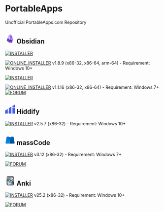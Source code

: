 # PortableApps
Unofficial PortableApps.com Repository

## ![Obsidian](https://raw.githubusercontent.com/xmha97/PortableApps/main/Source/ObsidianPortable/App/AppInfo/appicon_32.png) Obsidian

[![INSTALLER](https://img.shields.io/badge/INSTALLER-darkblue?style=flat-square)](https://github.com/xmha97/PortableApps/releases/download/obsidian-v1.8.9/ObsidianPortable_1.8.9.paf.exe)

[![ONLINE_INSTALLER](https://img.shields.io/badge/ONLINE_INSTALLER-blue?style=flat-square)](https://github.com/xmha97/PortableApps/releases/download/obsidian-v1.8.9/ObsidianPortable_1.8.9_online.paf.exe) v1.8.9 (x86-32, x86-64, arm-64) - Requirement: Windows 10+  

[![INSTALLER](https://img.shields.io/badge/INSTALLER-gray?style=flat-square)](https://github.com/xmha97/PortableApps/releases/download/obsidian-v1.1.16/ObsidianPortableLegacyWin7_1.1.16.paf.exe)

[![ONLINE_INSTALLER](https://img.shields.io/badge/ONLINE_INSTALLER-darkgray?style=flat-square)](https://github.com/xmha97/PortableApps/releases/download/obsidian-v1.1.16/ObsidianPortableLegacyWin7_1.1.16_online.paf.exe) v1.1.16 (x86-32, x86-64) - Requirement: Windows 7+  
[![FORUM](https://img.shields.io/badge/FORUM-darkgreen?style=flat-square)](https://portableapps.com/node/68172)

## ![Hiddify](https://raw.githubusercontent.com/xmha97/PortableApps/main/Source/HiddifyPortable/App/AppInfo/appicon_32.png) Hiddify

[![INSTALLER](https://img.shields.io/badge/INSTALLER-darkblue?style=flat-square)](https://github.com/xmha97/PortableApps/releases/download/hiddify-v2.5.7/HiddifyPortable_2.5.7.paf.exe) v2.5.7 (x86-32) - Requirement: Windows 10+  

## ![massCode](https://raw.githubusercontent.com/xmha97/PortableApps/main/Source/massCodePortable/App/AppInfo/appicon_32.png) massCode

[![INSTALLER](https://img.shields.io/badge/INSTALLER-darkblue?style=flat-square)](https://github.com/xmha97/PortableApps/releases/download/masscode-v3.12/massCodePortable_3.12.paf.exe) v3.12 (x86-32) - Requirement: Windows 7+  

[![FORUM](https://img.shields.io/badge/FORUM-darkgreen?style=flat-square)](https://portableapps.com/node/72228)

## ![Anki](https://raw.githubusercontent.com/xmha97/PortableApps/main/Source/AnkiPortable/App/AppInfo/appicon_32.png) Anki

[![INSTALLER](https://img.shields.io/badge/INSTALLER-darkblue?style=flat-square)](https://github.com/xmha97/PortableApps/releases/download/anki-v25.2/AnkiPortable_25.2.paf.exe) v25.2 (x86-32) - Requirement: Windows 10+  

[![FORUM](https://img.shields.io/badge/FORUM-darkgreen?style=flat-square)](https://portableapps.com/node/68174)

